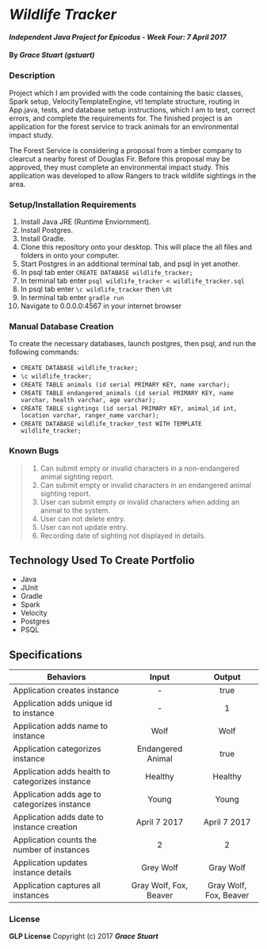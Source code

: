 # _Wildlife Tracker_

#### _Independent Java Project for Epicodus - Week Four: 7 April 2017_

#### By _**Grace Stuart (gstuart)**_

### Description
Project which I am provided with the code containing the basic classes, Spark setup, VelocityTemplateEngine, vtl template structure, routing in App.java, tests, and database setup instructions, which I am to test, correct errors, and complete the requirements for. The finished project is an application for the forest service to track animals for an environmental impact study.

The Forest Service is considering a proposal from a timber company to clearcut a nearby forest of Douglas Fir. Before this proposal may be approved, they must complete an environmental impact study. This application was developed to allow Rangers to track wildlife sightings in the area.

### Setup/Installation Requirements
1. Install Java JRE (Runtime Enviornment).
2. Install Postgres.
3. Install Gradle.
4. Clone this repository onto your desktop. This will place the all files and folders in onto your computer.
5. Start Postgres in an additional terminal tab, and psql in yet another.
6. In psql tab enter `CREATE DATABASE wildlife_tracker;`
7. In terminal tab enter `psql wildlife_tracker < wildlife_tracker.sql`
8. In psql tab enter `\c wildlife_tracker` then `\dt`
9. In terminal tab enter `gradle run`
10. Navigate to 0.0.0.0:4567 in your internet browser

### Manual Database Creation
To create the necessary databases, launch postgres, then psql, and run the following commands:

* `CREATE DATABASE wildlife_tracker;`
* `\c wildlife_tracker;`
* `CREATE TABLE animals (id serial PRIMARY KEY, name varchar);`
* `CREATE TABLE endangered_animals (id serial PRIMARY KEY, name varchar, health varchar, age varchar);`
* `CREATE TABLE sightings (id serial PRIMARY KEY, animal_id int, location varchar, ranger_name varchar);`
* `CREATE DATABASE wildlife_tracker_test WITH TEMPLATE wildlife_tracker;`

### Known Bugs
> 1. Can submit empty or invalid characters in a non-endangered animal sighting report.
> 2. Can submit empty or invalid characters in an endangered animal sighting report.
> 3. User can submit empty or invalid characters when adding an animal to the system.
> 4. User can not delete entry.
> 5. User can not update entry.
> 6. Recording date of sighting not displayed in details.

## Technology Used To Create Portfolio
* Java
* JUnit
* Gradle
* Spark
* Velocity
* Postgres
* PSQL

## Specifications
|Behaviors|Input|Output|
|-----------|:-------:|:--------:|
|Application creates instance|-|true|
|Application adds unique id to instance|-|1|
|Application adds name to instance|Wolf|Wolf|
|Application categorizes instance|Endangered Animal|true|
|Application adds health to categorizes instance|Healthy|Healthy|
|Application adds age to categorizes instance|Young|Young|
|Application adds date to instance creation|April 7 2017|April 7 2017|
|Application counts the number of instances|2|2|
|Application updates instance details|Grey Wolf|Gray Wolf|
|Application captures all instances|Gray Wolf, Fox, Beaver|Gray Wolf, Fox, Beaver|

### License
**GLP License** Copyright (c) 2017 **_Grace Stuart_**
